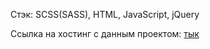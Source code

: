 Стэк: SCSS(SASS), HTML, JavaScript, jQuery 


Ссылка на хостинг с данным проектом:  [тык](https://semenotvesov.github.io/flowers/)
